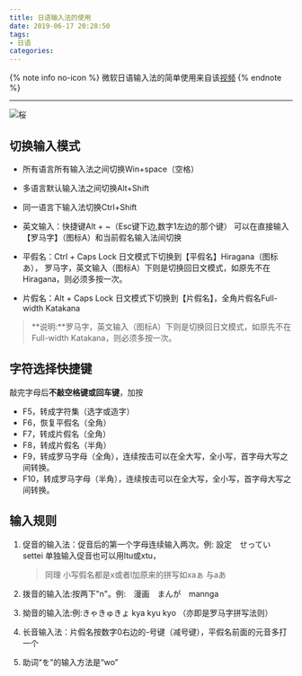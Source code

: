 ```yaml
---
title: 日语输入法的使用
date: 2019-06-17 20:28:50
tags: 
- 日语
categories:
---
```


{% note info no-icon %}
微软日语输入法的简单使用来自该[视频](https://www.bilibili.com/video/av37827841)
{% endnote %}

---

<!--more-->

![桜](https://pic.superbed.cn/item/5db3013b8b58bc7bf70c5c2b.jpg)

## 切换输入模式

+ 所有语言所有输入法之间切换Win+space（空格）

+ 多语言默认输入法之间切换Alt+Shift

+ 同一语言下输入法切换Ctrl+Shift  

+ 英文输入：快捷键Alt + ~（Esc键下边,数字1左边的那个键）
  可以在直接输入【罗马字】（图标A）和当前假名输入法间切换
  
+ 平假名：Ctrl + Caps Lock
  日文模式下切换到【平假名】Hiragana（图标あ），
  罗马字，英文输入（图标A）下则是切换回日文模式，如原先不在Hiragana，则必须多按一次。
  
+ 片假名：Alt + Caps Lock
  日文模式下切换到【片假名】，全角片假名Full-width Katakana

> **说明:**罗马字，英文输入（图标A）下则是切换回日文模式，如原先不在Full-width Katakana，则必须多按一次。

## 字符选择快捷键

敲完字母后**不敲空格键或回车键**，加按

+ F5，转成字符集（选字或造字）
+ F6，恢复平假名（全角）
+ F7，转成片假名（全角）
+ F8，转成片假名（半角）
+ F9，转成罗马字母（全角），连续按击可以在全大写，全小写，首字母大写之间转换。
+ F10，转成罗马字母（半角），连续按击可以在全大写，全小写，首字母大写之间转换。

## 输入规则

1. 促音的输入法：促音后的第一个字母连续输入两次。例: 設定　せってい　settei
   单独输入促音也可以用ltu或xtu，
   
   >同理 小写假名都是x或者l加原来的拼写如xaぁ 与aあ
2. 拨音的输入法:按两下"n"。例:　漫画　まんが　mannga
3. 拗音的输入法:例:きゃきゅきょ kya kyu kyo （亦即是罗马字拼写法则）
4. 长音输入法：片假名按数字0右边的-号键（减号键），平假名前面的元音多打一个
5. 助词“を”的输入方法是“wo”
